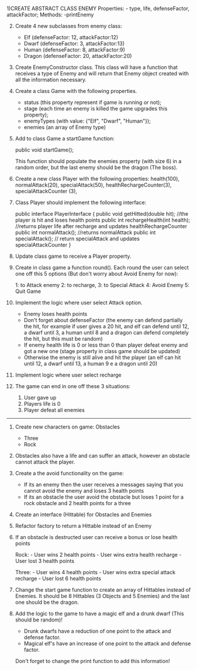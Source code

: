 1)CREATE ABSTRACT CLASS ENEMY
    Properties:
         - type, life, defenseFactor, attackFactor;
    Methods:
        -printEnemy

2) Create 4 new subclasses from enemy class:
    - Elf (defenseFactor: 12,  attackFactor:12)
    - Dwarf (defenseFactor: 3,  attackFactor:13)
    - Human (defenseFactor: 8,  attackFactor:9)
    - Dragon (defenseFactor: 20,  attackFactor:20)

3) Create EnemyConstructor class. This class will have a function that receives a type of Enemy and will return that Enemy object created with all the information necessary.

4) Create a class Game with the following properties.
    - status (this property represent if game is running or not);
    - stage (each time an enemy is killed the game upgrades this property);
    - enemyTypes (with value: {"Elf", "Dwarf", "Human"});
    - enemies (an array of Enemy type)

5) Add to class Game a startGame function:

    public void startGame();

    This function should populate the enemies property (with size 6) in a random order, but the last enemy should be the dragon (The boss).

6) Create a new class Player with the following properties: health(100), normalAttack(20), specialAttack(50), healthRechargeCounter(3), specialAttackCounter (3),

7) Class Player should implement the following interface:

    public interface PlayerInterface {
        public void getHitted(double hit); //the player is hit and loses health points
        public int rechargeHealth(int health);  //returns player life after recharge and updates healthRechargeCounter
        public int normalAttack();  //returns normalAttack
        public int specialAttack(); // return specialAttack and updates specialAttackCounter
    }

8) Update class game to receive a Player property.

9) Create in class game a function round(). Each round the user can select one off this 5 options (But don't worry about Avoid Enemy for now):

      1: to Attack enemy
      2: to recharge,
      3: to Special Attack
      4: Avoid Enemy
      5: Quit Game

10) Implement the logic where user select Attack option.
    - Enemy loses health points
    - Don't forget about defenseFactor (the enemy can defend partially the hit, for example if user gives a 20 hit, and elf can defend until 12, a dwarf until 3, a human until 8 and a dragon can defend completely the hit, but this must be random)
    - If enemy health life is 0 or less than 0 than player defeat enemy and got a new one (stage property in class game should be updated)
    - Otherwise the enemy is still alive and hit the player (an elf can hit until 12, a dwarf until 13, a human 9 e a dragon until 20)

11) Implement logic where user select recharge

12) The game can end in one off these 3 situations:
    1) User gave up
    2) Players life is 0
    3) Player defeat all enemies


-----------------------------------------------------

1) Create new characters on game: Obstacles
    - Three
    - Rock

2) Obstacles also have a life and can suffer an attack, however an obstacle cannot attack the player.

3) Create a the avoid functionality on the game:
    - If its an enemy then the user receives a messages saying that you cannot avoid the enemy and loses 3 health points
    - If its an obstacle the user avoid the obstacle but loses 1 point for a rock obstacle and 2 health points for a three

4) Create an interface (Hittable) for Obstacles and Enemies

5) Refactor factory to return a Hittable instead of an Enemy

6) If an obstacle is destructed user can receive a bonus or lose health points

    Rock:
       - User wins 2 health points
       - User wins extra health recharge
       - User lost 3 health points

    Three:
       - User wins 4 health points
       - User wins extra special attack recharge
       - User lost 6 health points

7) Change the start game function to create an array of Hittables instead of Enemies. It should be 8 Hittables (3 Objects and 5 Enemies) and the last one should be the dragon.

8) Add the logic to the game to have a magic elf and a drunk dwarf (This should be random)!
    - Drunk dwarfs have a reduction of one point to the attack and defense factor.
    - Magical elf's have an increase of one point to the attack and defense factor.

    Don't forget to change the print function to add this information!


